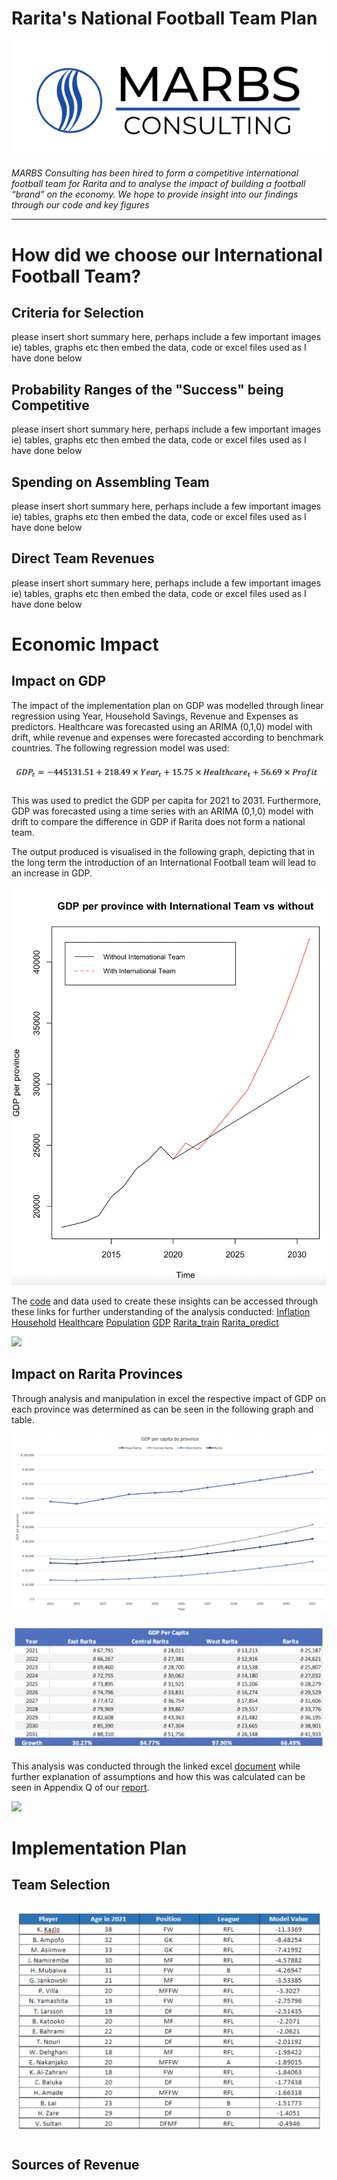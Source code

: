 # Rarita's National Football Team Plan

![](Marbs%20Consulting.png)

_MARBS Consulting has been hired to form a competitive international football team for Rarita and to analyse the impact of
building a football “brand” on the economy. We hope to provide insight into our findings through our code and key figures_

---

# How did we choose our International Football Team?

## Criteria for Selection

please insert short summary here, perhaps include a few important images ie) tables, graphs etc
then embed the data, code or excel files used as I have done below 

## Probability Ranges of the "Success" being Competitive

please insert short summary here, perhaps include a few important images ie) tables, graphs etc
then embed the data, code or excel files used as I have done below 

## Spending on Assembling Team
please insert short summary here, perhaps include a few important images ie) tables, graphs etc
then embed the data, code or excel files used as I have done below 

## Direct Team Revenues

please insert short summary here, perhaps include a few important images ie) tables, graphs etc
then embed the data, code or excel files used as I have done below 

# Economic Impact

## Impact on GDP

The impact of the implementation plan on GDP was modelled through linear regression using Year, Household Savings, Revenue and Expenses as predictors. Healthcare was forecasted using an ARIMA (0,1,0) model with drift, while revenue and expenses were forecasted according to benchmark countries. The following regression model was used:

![](Images/GDP_reg_equation.png)

This was used to predict the GDP per capita for 2021 to 2031. Furthermore, GDP was forecasted using a time series with an ARIMA (0,1,0) model with drift to compare the difference in GDP if Rarita does not form a national team. 

The output produced is visualised in the following graph, depicting that in the long term the introduction of an International Football team will lead to an increase in GDP. 

![](Images/GDP_comparison.png)


The [code](Economic_Impact_Code.ipynb) and data used to create these insights can be accessed through these links for further understanding of the analysis conducted: [Inflation](Economic_Impact_Data/Inflation.csv)  [Household](Economic_Impact_Data/Household.csv)  [Healthcare](Economic_Impact_Data/Healthcare.csv)  [Population](Economic_Impact_Data/Population.csv)  [GDP](Economic_Impact_Data/GDP.csv)  [Rarita_train](Economic_Impact_Data/Rarita_train.csv) [Rarita_predict](Economic_Impact_Data/Rarita_predict.csv) 

![](gifs/goal.gif)


## Impact on Rarita Provinces

Through analysis and manipulation in excel the respective impact of GDP on each province was determined as can be seen in the following graph and table. 

![](Images/GDP_per_province.png)

![](Images/GDP_per_province_table.png)

This analysis was conducted through the linked excel [document](Economic_Impact_and_Implementation_Plan_Analysis/Rarita_GDP_Economic_Impact.xlsx) while further explanation of assumptions and how this was calculated can be seen in Appendix Q of our [report](MARBS-Rarita-FSA-League-Report-2022.pdf).

![](gifs/soccer_funny.gif)

# Implementation Plan

## Team Selection

![](Images/Final_Team_Selection.png)

## Sources of Revenue
